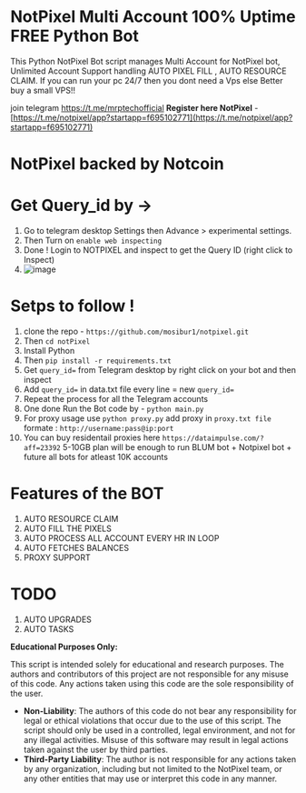 # NotPixel Multi Account 100% Uptime FREE Python Bot

This Python NotPixel Bot script manages Multi Account for NotPixel bot, Unlimited Account Support handling AUTO PIXEL FILL , AUTO RESOURCE CLAIM. If you can run your pc 24/7 then you dont need a Vps else Better buy a small VPS!!

join telegram  https://t.me/mrptechofficial
**Register here NotPixel** - [https://t.me/notpixel/app?startapp=f695102771](https://t.me/notpixel/app?startapp=f695102771)

# NotPixel backed by Notcoin

# Get Query_id by ->

1. Go to telegram desktop Settings then Advance > experimental settings.
2. Then Turn on `enable web inspecting`
3. Done ! Login to NOTPIXEL and inspect to get the Query ID (right click to Inspect)
4. ![image](https://github.com/user-attachments/assets/6be1fce1-923b-4f0b-b1e2-71c845e58580)


# Setps to follow !

1. clone the repo - `https://github.com/mosibur1/notpixel.git`
2. Then `cd notPixel`
3. Install Python
4. Then `pip install -r requirements.txt`
6. Get `query_id=` from Telegram desktop by right click on your bot and then inspect
7. Add `query_id=` in data.txt file every line = new `query_id=`
8. Repeat the process for all the Telegram accounts
9. One done Run the Bot code by - `python main.py`
10. For proxy usage use `python proxy.py` add proxy in `proxy.txt file ` formate : `http://username:pass@ip:port`
11. You can buy residentail proxies here `https://dataimpulse.com/?aff=23392` 5-10GB plan will be enough to run BLUM bot + Notpixel bot + future all bots for atleast 10K accounts

# Features of the BOT

1. AUTO RESOURCE CLAIM
2. AUTO FILL THE PIXELS
3. AUTO PROCESS ALL ACCOUNT EVERY HR IN LOOP
4. AUTO FETCHES BALANCES
5. PROXY SUPPORT

# TODO

1. AUTO UPGRADES
2. AUTO TASKS

**Educational Purposes Only:**

This script is intended solely for educational and research purposes. The authors and contributors of this project are not responsible for any misuse of this code. Any actions taken using this code are the sole responsibility of the user.

- **Non-Liability**: The authors of this code do not bear any responsibility for legal or ethical violations that occur due to the use of this script. The script should only be used in a controlled, legal environment, and not for any illegal activities. Misuse of this software may result in legal actions taken against the user by third parties.
- **Third-Party Liability**: The author is not responsible for any actions taken by any organization, including but not limited to the NotPixel team, or any other entities that may use or interpret this code in any manner.


